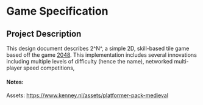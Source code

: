 # Game Specification
## Project Description
This design document describes 2^N^, a simple 2D, skill-based tile game based off the game [2048](https://play2048.co/).  This implementation includes several innovations including multiple levels of difficulty (hence the name), networked multi-player speed competitions, 
#### Notes:
Assets: https://www.kenney.nl/assets/platformer-pack-medieval
<!--stackedit_data:
eyJoaXN0b3J5IjpbLTkwNTIwMDkyMSwyMjc1OTc1NDAsMTE3Mz
c2OTEyMSwtMTc0NDg1NDI2NF19
-->